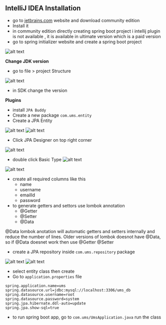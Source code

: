 IntelliJ IDEA Installation
-
* go to [jetbrains.com](https://www.jetbrains.com/idea/download/?section=windows) website and download community edition
* Install it
* in community edition directly creating spring boot project i intellij plugin is not available , it is available in ultimate version which is a paid version
* go to spring initializer website and create a spring boot project

![alt text](https://i.ibb.co/RPb4175/image.png)

**Change JDK version**
* go to file > project Structure

![alt text](https://i.ibb.co/JRcs6RK/image.png)

* in SDK change the version

**Plugins**
* install `JPA Buddy`
* Create a new package `com.ums.entity`
* Create a JPA Entity

![alt text](https://i.ibb.co/Qfz7HV6/image.png)
![alt text](https://i.ibb.co/7t0NK39/image.png)

* Click JPA Designer on top right corner

![alt text](https://i.ibb.co/qpmsnpc/image.png)

* double click Basic Type
![alt text](https://i.ibb.co/56FFqfx/image.png)

![alt text](https://i.ibb.co/RCyKVLZ/image.png)

* create all required columns like this
    * name
    * username
    * emailId
    * password
* to generate getters and settors use lombok annotation
  * @Getter
  * @Setter
  * @Data

@Data lombok anotation will automatic getters and setters internally and reduce the number of lines.
Older versions of lombok doesnot have @Data, so if @Data doesnet work then use @Getter @Setter

* create a JPA repository inside `com.ums.repository` package

![alt text](https://i.ibb.co/4Pq0mdN/image.png)
![alt text](https://i.ibb.co/pZfSG8m/image.png)

* select entity class then create
* Go to `application.properties` file
```properties
spring.application.name=ums
spring.datasource.url=jdbc:mysql://localhost:3306/ums_db
spring.datasource.username=root
spring.datasource.password=system
spring.jpa.hibernate.ddl-auto=update
spring.jpa.show-sql=true
```
* to run spring boot app, go to `com.ums/UmsApplication.java` run the class